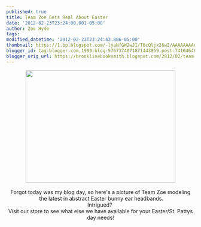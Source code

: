 ```yaml
---
published: true
title: Team Zoe Gets Real About Easter
date: '2012-02-23T23:24:00.001-05:00'
author: Zoe Hyde
tags: 
modified_datetime: '2012-02-23T23:24:43.806-05:00'
thumbnail: https://1.bp.blogspot.com/-lyaNfGW2wJI/T0cQljx28wI/AAAAAAAAAFw/kaHSWetJV-4/s72-c/IMG_0014.JPG
blogger_id: tag:blogger.com,1999:blog-5767374071871443859.post-7410464655178410570
blogger_orig_url: https://brooklinebooksmith.blogspot.com/2012/02/team-zoe-gets-real-about-easter.html
---
```


<div class="separator" style="clear: both; text-align: center;"><a href="https://1.bp.blogspot.com/-lyaNfGW2wJI/T0cQljx28wI/AAAAAAAAAFw/kaHSWetJV-4/s1600/IMG_0014.JPG" imageanchor="1" style="margin-left: 1em; margin-right: 1em;"><img border="0" height="300" src="https://1.bp.blogspot.com/-lyaNfGW2wJI/T0cQljx28wI/AAAAAAAAAFw/kaHSWetJV-4/s400/IMG_0014.JPG" width="400" /></a></div><div class="separator" style="clear: both; text-align: center;"><br /></div><div class="separator" style="clear: both; text-align: center;">Forgot today was my blog day, so here's a picture of Team Zoe modeling</div><div class="separator" style="clear: both; text-align: center;">&nbsp;the latest in abstract Easter bunny ear headbands.</div><div class="separator" style="clear: both; text-align: center;">Intrigued?&nbsp;</div><div class="separator" style="clear: both; text-align: center;">Visit our store to see what else we have available for your Easter/St. Pattys day needs!</div><br />